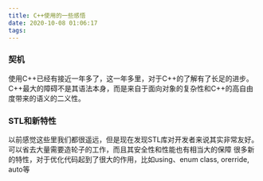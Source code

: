```yaml
---
title: C++使用的一些感悟
date: 2020-10-08 01:06:17
tags:
---
```

### 契机
使用C++已经有接近一年多了，这一年多里，对于C++的了解有了长足的进步。
C++最大的障碍不是其语法本身，而是来自于面向对象的复杂性和C++的高自由度带来的语义的二义性。

### STL和新特性
以前感觉这些里我们都很遥远，但是现在发现STL库对开发者来说其实非常友好。可以省去大量需要造轮子的工作，而且其安全性和性能也有相当大的保障
很多新的特性，对于优化代码起到了很大的作用，比如using、enum class, orerride, auto等
